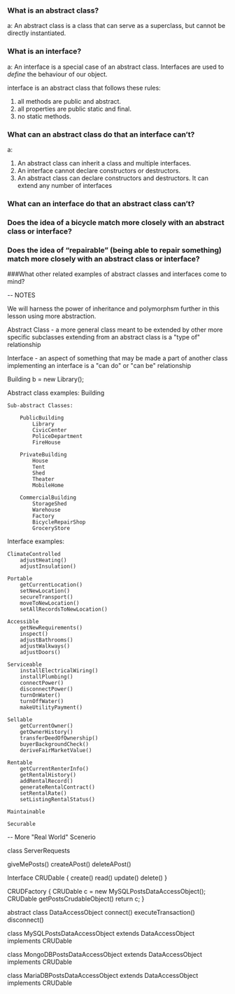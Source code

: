 ### What is an abstract class?

a:
An abstract class is a class that can serve as a superclass, but cannot be directly instantiated.

### What is an interface?

a: An interface is a special case of an abstract class. Interfaces are used to _define_ the behaviour of our object.

interface is an abstract class that follows these rules:

1. all methods are public and abstract.
2. all properties are public static and final.
3. no static methods.

### What can an abstract class do that an interface can’t?
a: 
1. An abstract class can inherit a class and multiple interfaces.
2. An interface cannot declare constructors or destructors. 
3. An abstract class can declare constructors and destructors. It can extend any number of interfaces
### What can an interface do that an abstract class can’t?

### Does the idea of a bicycle match more closely with an abstract class or interface?

### Does the idea of “repairable” (being able to repair something) match more closely with an abstract class or interface?

###What other related examples of abstract classes and interfaces come to mind?


-- NOTES

We will harness the power of inheritance and polymorphsm further in this lesson using more abstraction.

Abstract Class - a more general class meant to be extended by other more specific subclasses
extending from an abstract class is a "type of" relationship

Interface - an aspect of something that may be made a part of another class
implementing an interface is a "can do" or "can be" relationship

Building b = new Library();

Abstract class examples: Building

    Sub-abstract Classes:

        PublicBuilding
            Library
            CivicCenter
            PoliceDepartment
            FireHouse

        PrivateBuilding
            House
            Tent
            Shed
            Theater
            MobileHome

        CommercialBuilding
            StorageShed
            Warehouse
            Factory
            BicycleRepairShop
            GroceryStore


Interface examples:

    ClimateControlled
        adjustHeating()
        adjustInsulation()

    Portable
        getCurrentLocation()
        setNewLocation()
        secureTransport()
        moveToNewLocation()
        setAllRecordsToNewLocation()

    Accessible
        getNewRequirements()
        inspect()
        adjustBathrooms()
        adjustWalkways()
        adjustDoors()

    Serviceable
        installElectricalWiring()
        installPlumbing()
        connectPower()
        disconnectPower()
        turnOnWater()
        turnOffWater()
        makeUtilityPayment()

    Sellable
        getCurrentOwner()
        getOwnerHistory()
        transferDeedOfOwnership()
        buyerBackgroundCheck()
        deriveFairMarketValue()

    Rentable
        getCurrentRenterInfo()
        getRentalHistory()
        addRentalRecord()
        generateRentalContract()
        setRentalRate()
        setListingRentalStatus()

    Maintainable

    Securable


-- More "Real World" Scenerio

class ServerRequests

giveMePosts()
createAPost()
deleteAPost()


Interface CRUDable {
create()
read()
update()
delete()
}

CRUDFactory {
CRUDable c = new MySQLPostsDataAccessObject();
CRUDable getPostsCrudableObject()
return c;
}

abstract class DataAccessObject
connect()
executeTransaction()
disconnect()

class MySQLPostsDataAccessObject extends DataAccessObject implements CRUDable

class MongoDBPostsDataAccessObject extends DataAccessObject implements CRUDable

class MariaDBPostsDataAccessObject extends DataAccessObject implements CRUDable